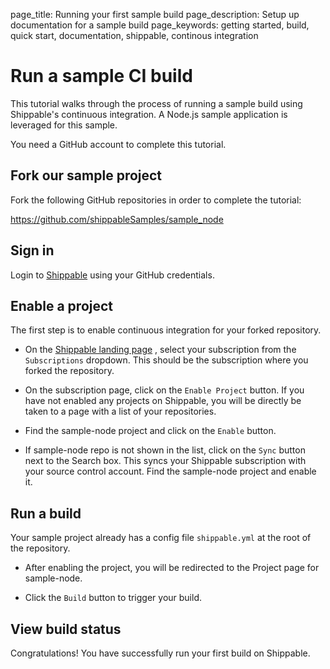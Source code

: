 page_title: Running your first sample build
page_description: Setup up documentation for a sample build
page_keywords: getting started, build, quick start, documentation, shippable, continous integration

# Run a sample CI build 

This tutorial walks through the process of running a sample build using Shippable's continuous integration. A Node.js sample application is leveraged for this sample.

You need a GitHub account to complete this tutorial.

## Fork our sample project

Fork the following GitHub repositories in order to complete the tutorial:

<https://github.com/shippableSamples/sample_node> 

## Sign in
Login to [Shippable](http://www.shippable.com) using your GitHub credentials. 

## Enable a project

The first step is to enable continuous integration for your forked repository.

- On the [Shippable landing page](http://www.shippable.com) , select your subscription from the `Subscriptions` dropdown. This should be the subscription where you forked the repository.

- On the subscription page, click on the `Enable Project` button. If you have not enabled any projects on Shippable, you will be directly be taken to a page with a list of your repositories.
-  Find the sample-node project and click on the `Enable` button.
- If sample-node repo is not shown  in the list, click on the `Sync` button next to the Search box. This syncs your Shippable subscription with your source control account. Find the sample-node project and enable it.

## Run a build
Your sample project already has a config file 	`shippable.yml` at the root of the repository.
 
- After enabling the project, you will be redirected to the Project page for sample-node.

- Click the `Build` button to trigger your build.
 

## View build status
Congratulations! You have successfully run your first build on Shippable. 

